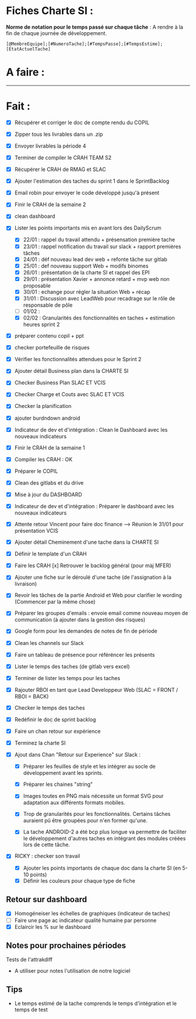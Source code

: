 # Fiches Charte SI :

**Norme de notation pour le temps passé sur chaque tâche** : A rendre à la fin de chaque journée de développement.

`[@MembreEquipe];[#NumeroTache];[#TempsPasse];[#TempsEstime];[EtatActuelTache]`

# A faire :

--------------------------------------------------------------------------------

# Fait :

- [x] Récupérer et corriger le doc de compte rendu du COPIL
- [x] Zipper tous les livrables dans un .zip
- [x] Envoyer livrables la période 4
- [x] Terminer de compiler le CRAH TEAM S2
- [x] Récupérer le CRAH de RMAG et SLAC
- [x] Ajouter l'estimation des taches du sprint 1 dans le SprintBacklog
- [x] Email robin pour envoyer le code développé jusqu'à présent
- [x] Finir le CRAH de la semaine 2
- [x] clean dashboard
- [x] Lister les points importants mis en avant lors des DailyScrum

  - [x] 22/01 : rappel du travail attendu + présensation première tache
  - [x] 23/01 : rappel notification du travail sur slack + rapport premières tâches
  - [x] 24/01 : déf nouveau lead dev web + refonte tâche sur gitlab
  - [x] 25/01 : def nouveau support Web + modifs binomes
  - [x] 26/01 : présentation de la charte SI et rappel des EPI
  - [x] 29/01 : présentation Xavier + annonce retard + mvp web non proposable
  - [x] 30/01 : echange pour régler la situation Web + récap
  - [x] 31/01 : Discussion avec LeadWeb pour recadrage sur le rôle de responsable de pôle
  - [ ] 01/02 :
  - [x] 02/02 : Granularités des fonctionnalités en taches + estimation heures sprint 2

- [x] préparer contenu copil + ppt

- [x] checker portefeuille de risques

- [x] Vérifier les fonctionnalités attendues pour le Sprint 2

- [x] Ajouter détail Business plan dans la CHARTE SI

- [x] Checker Business Plan SLAC ET VCIS

- [x] Checker Charge et Couts avec SLAC ET VCIS

- [x] Checker la planification

- [x] ajouter burdndown android

- [x] Indicateur de dev et d'intégration : Clean le Dashboard avec les nouveaux indicateurs

- [x] Finir le CRAH de la semaine 1

- [x] Compiler les CRAH : OK

- [x] Préparer le COPIL

- [x] Clean des gitlabs et du drive

- [x] Mise à jour du DASHBOARD

- [x] Indicateur de dev et d'intégration : Préparer le dashboard avec les nouveaux indicateurs

- [x] Attente retour Vincent pour faire doc finance --> Réunion le 31/01 pour présentation VCIS

- [x] Ajouter détail Cheminement d'une tache dans la CHARTE SI

- [x] Définir le template d'un CRAH

- [x] Faire les CRAH [x] Retrouver le backlog général (pour màj MFER)

- [x] Ajouter une fiche sur le déroulé d'une tache (de l'assignation à la livraison)

- [x] Revoir les tâches de la partie Android et Web pour clarifier le wording (Commencer par la même chose)

- [x] Préparer les groupes d'emails : envoie email comme nouveau moyen de communication (à ajouter dans la gestion des risques)

- [x] Google form pour les demandes de notes de fin de période

- [x] Clean les channels sur Slack

- [x] Faire un tableau de présence pour référéncer les présents

- [x] Lister le temps des taches (de gitlab vers excel)

- [x] Terminer de lister les temps pour les taches

- [x] Rajouter RBOI en tant que Lead Developpeur Web (SLAC = FRONT / RBOI = BACK)

- [x] Checker le temps des taches

- [x] Redéfinir le doc de sprint backlog

- [x] Faire un chan retour sur expérience

- [x] Terminez la charte SI

- [x] Ajout dans Chan "Retour sur Experience" sur Slack :

  - [x] Préparer les feuilles de style et les intégrer au socle de développement avant les sprints.

  - [x] Préparer les chaines "string"

  - [x] Images toutes en PNG mais nécessite un format SVG pour adaptation aux différents formats mobiles.

  - [x] Trop de granularités pour les fonctionnalités. Certains tâches auraient pû être groupées pour n'en former qu'une.

  - [x] La tache ANDROID-2 a été bcp plus longue va permettre de faciliter le développement d'autres taches en intégrant des modules créées lors de cette tâche.

- [x] RICKY : checker son travail

  - [x] Ajouter les points importants de chaque doc dans la charte SI (en 5-10 points)
  - [x] Définir les couleurs pour chaque type de fiche

## Retour sur dashboard

- [x] Homogéneiser les échelles de graphiques (indicateur de taches)
- [ ] Faire une page ac indicateur qualité humaine par personne
- [x] Eclaircir les % sur le dashboard

## Notes pour prochaines périodes

Tests de l'attrakdiff

- A utiliser pour notes l'utilisation de notre logiciel

## Tips

- Le temps estimé de la tache comprends le temps d'intégration et le temps de test
